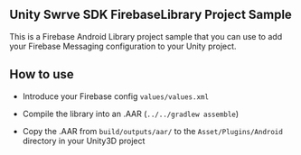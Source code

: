 Unity Swrve SDK FirebaseLibrary Project Sample
---------------------------------------------
This is a Firebase Android Library project sample that you can use to add your Firebase Messaging configuration to your Unity project.

How to use
----------
- Introduce your Firebase config `values/values.xml`

- Compile the library into an .AAR (`../../gradlew assemble`)
- Copy the .AAR from `build/outputs/aar/` to the `Asset/Plugins/Android` directory in your Unity3D project


